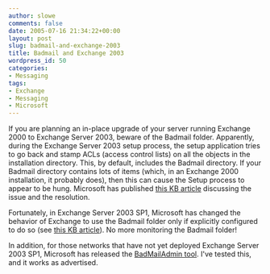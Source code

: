 ```yaml
---
author: slowe
comments: false
date: 2005-07-16 21:34:22+00:00
layout: post
slug: badmail-and-exchange-2003
title: Badmail and Exchange 2003
wordpress_id: 50
categories:
- Messaging
tags:
- Exchange
- Messaging
- Microsoft
---
```


If you are planning an in-place upgrade of your server running Exchange 2000 to Exchange Server 2003, beware of the Badmail folder. Apparently, during the Exchange Server 2003 setup process, the setup application tries to go back and stamp ACLs (access control lists) on all the objects in the installation directory. This, by default, includes the Badmail directory. If your Badmail directory contains lots of items (which, in an Exchange 2000 installation, it probably does), then this can cause the Setup process to appear to be hung. Microsoft has published [this KB article](http://support.microsoft.com/default.aspx?scid=kb;en-us;822578) discussing the issue and the resolution.

Fortunately, in Exchange Server 2003 SP1, Microsoft has changed the behavior of Exchange to use the Badmail folder only if explicitly configured to do so (see [this KB article](http://support.microsoft.com/default.aspx?scid=kb;en-us;884068)). No more monitoring the Badmail folder!

In addition, for those networks that have not yet deployed Exchange Server 2003 SP1, Microsoft has released the [BadMailAdmin tool](http://support.microsoft.com/default.aspx?scid=kb;en-us;867642). I've tested this, and it works as advertised.
